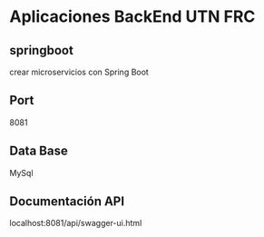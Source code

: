 # Aplicaciones BackEnd UTN FRC

## springboot 
crear microservicios con Spring Boot

## Port
8081

## Data Base
MySql

## Documentación API
localhost:8081/api/swagger-ui.html
